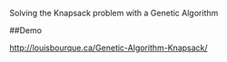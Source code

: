 Solving the Knapsack problem with a Genetic Algorithm

##Demo

http://louisbourque.ca/Genetic-Algorithm-Knapsack/
